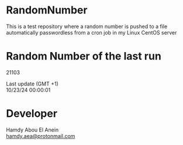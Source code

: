 # RandomNumber    
This is a test repository where a random number is pushed to a file automatically passwordless from a cron job in my Linux CentOS server    
# Random Number of the last run   
21103
      
Last update (GMT +1)    
10/23/24 00:00:01
# Developer    
Hamdy Abou El Anein   
hamdy.aea@protonmail.com
